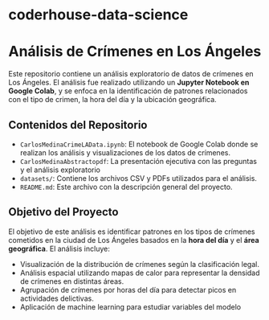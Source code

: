 # coderhouse-data-science

# Análisis de Crímenes en Los Ángeles

Este repositorio contiene un análisis exploratorio de datos de crímenes en Los Ángeles. El análisis fue realizado utilizando un **Jupyter Notebook en Google Colab**, y se enfoca en la identificación de patrones relacionados con el tipo de crimen, la hora del día y la ubicación geográfica.

## Contenidos del Repositorio

- `CarlosMedinaCrimeLAData.ipynb`: El notebook de Google Colab donde se realizan los análisis y visualizaciones de los datos de crímenes.
- `CarlosMedinaAbstractopdf`: La presentación ejecutiva con las preguntas y el análisis exploratorio
- `datasets/`: Contiene los archivos CSV y PDFs utilizados para el análisis.
- `README.md`: Este archivo con la descripción general del proyecto.

## Objetivo del Proyecto

El objetivo de este análisis es identificar patrones en los tipos de crímenes cometidos en la ciudad de Los Ángeles basados en la **hora del día** y el **área geográfica**. El análisis incluye:

- Visualización de la distribución de crímenes según la clasificación legal.
- Análisis espacial utilizando mapas de calor para representar la densidad de crímenes en distintas áreas.
- Agrupación de crímenes por horas del día para detectar picos en actividades delictivas.
- Aplicación de machine learning para estudiar variables del modelo




   
